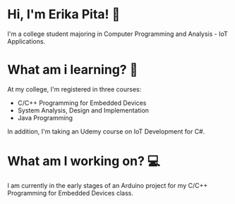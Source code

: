 # Hi, I'm Erika Pita! :wave:
I'm a college student majoring in Computer Programming and Analysis - IoT Applications.

# What am i learning? :book:
At my college, I'm registered in three courses:
- C/C++ Programming for Embedded Devices
- System Analysis, Design and Implementation
- Java Programming 

In addition, I'm taking an Udemy course on IoT Development for C#.

# What am I working on? :computer:
I am currently in the early stages of an Arduino project for my C/C++ Programming for Embedded Devices class.


<!---
imerikarosa/imerikarosa is a ✨ special ✨ repository because its `README.md` (this file) appears on your GitHub profile.
You can click the Preview link to take a look at your changes.
--->
